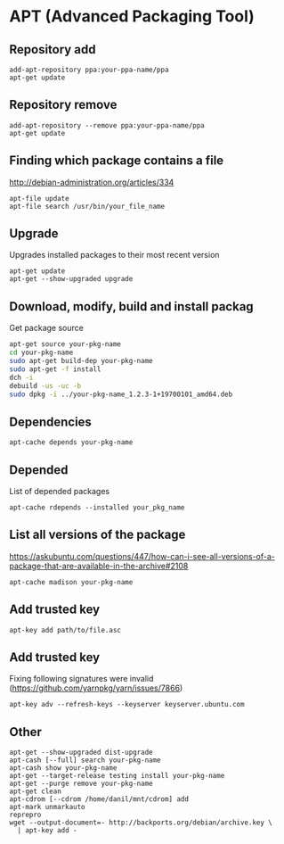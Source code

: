 APT (Advanced Packaging Tool)
=============================

Repository add
--------------

    add-apt-repository ppa:your-ppa-name/ppa
    apt-get update

Repository remove
-----------------

    add-apt-repository --remove ppa:your-ppa-name/ppa
    apt-get update

Finding which package contains a file
-------------------------------------

<http://debian-administration.org/articles/334>

    apt-file update
    apt-file search /usr/bin/your_file_name

Upgrade
-------

Upgrades installed packages to their most recent version

    apt-get update
    apt-get --show-upgraded upgrade

Download, modify, build and install packag
------------------------------------------

Get package source

```sh
apt-get source your-pkg-name
cd your-pkg-name
sudo apt-get build-dep your-pkg-name
sudo apt-get -f install
dch -i
debuild -us -uc -b
sudo dpkg -i ../your-pkg-name_1.2.3-1+19700101_amd64.deb
```

Dependencies
------------

    apt-cache depends your-pkg-name

Depended
--------

List of depended packages

    apt-cache rdepends --installed your_pkg_name

List all versions of the package
--------------------------------

<https://askubuntu.com/questions/447/how-can-i-see-all-versions-of-a-package-that-are-available-in-the-archive#2108>

    apt-cache madison your-pkg-name

Add trusted key
---------------

    apt-key add path/to/file.asc

Add trusted key
---------------

Fixing following signatures were invalid (https://github.com/yarnpkg/yarn/issues/7866)

    apt-key adv --refresh-keys --keyserver keyserver.ubuntu.com

Other
-----

    apt-get --show-upgraded dist-upgrade
    apt-cash [--full] search your-pkg-name
    apt-cash show your-pkg-name
    apt-get --target-release testing install your-pkg-name
    apt-get --purge remove your-pkg-name
    apt-get clean
    apt-cdrom [--cdrom /home/danil/mnt/cdrom] add
    apt-mark unmarkauto
    reprepro
    wget --output-document=- http://backports.org/debian/archive.key \
      | apt-key add -
